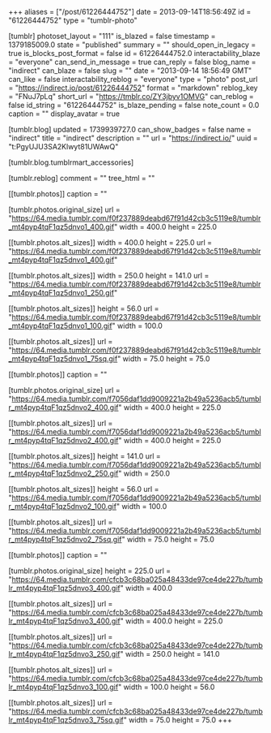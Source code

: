 +++
aliases = ["/post/61226444752"]
date = 2013-09-14T18:56:49Z
id = "61226444752"
type = "tumblr-photo"

[tumblr]
photoset_layout = "111"
is_blazed = false
timestamp = 1379185009.0
state = "published"
summary = ""
should_open_in_legacy = true
is_blocks_post_format = false
id = 61226444752.0
interactability_blaze = "everyone"
can_send_in_message = true
can_reply = false
blog_name = "indirect"
can_blaze = false
slug = ""
date = "2013-09-14 18:56:49 GMT"
can_like = false
interactability_reblog = "everyone"
type = "photo"
post_url = "https://indirect.io/post/61226444752"
format = "markdown"
reblog_key = "FNuJ7pLq"
short_url = "https://tmblr.co/ZY3jbyv1OMVG"
can_reblog = false
id_string = "61226444752"
is_blaze_pending = false
note_count = 0.0
caption = ""
display_avatar = true

[tumblr.blog]
updated = 1739939727.0
can_show_badges = false
name = "indirect"
title = "indirect"
description = ""
url = "https://indirect.io/"
uuid = "t:PgyUJU3SA2Klwyt81UWAwQ"

[tumblr.blog.tumblrmart_accessories]

[tumblr.reblog]
comment = ""
tree_html = ""

[[tumblr.photos]]
caption = ""

[tumblr.photos.original_size]
url = "https://64.media.tumblr.com/f0f237889deabd67f91d42cb3c5119e8/tumblr_mt4pyp4tqF1qz5dnvo1_400.gif"
width = 400.0
height = 225.0

[[tumblr.photos.alt_sizes]]
width = 400.0
height = 225.0
url = "https://64.media.tumblr.com/f0f237889deabd67f91d42cb3c5119e8/tumblr_mt4pyp4tqF1qz5dnvo1_400.gif"

[[tumblr.photos.alt_sizes]]
width = 250.0
height = 141.0
url = "https://64.media.tumblr.com/f0f237889deabd67f91d42cb3c5119e8/tumblr_mt4pyp4tqF1qz5dnvo1_250.gif"

[[tumblr.photos.alt_sizes]]
height = 56.0
url = "https://64.media.tumblr.com/f0f237889deabd67f91d42cb3c5119e8/tumblr_mt4pyp4tqF1qz5dnvo1_100.gif"
width = 100.0

[[tumblr.photos.alt_sizes]]
url = "https://64.media.tumblr.com/f0f237889deabd67f91d42cb3c5119e8/tumblr_mt4pyp4tqF1qz5dnvo1_75sq.gif"
width = 75.0
height = 75.0

[[tumblr.photos]]
caption = ""

[tumblr.photos.original_size]
url = "https://64.media.tumblr.com/f7056daf1dd9009221a2b49a5236acb5/tumblr_mt4pyp4tqF1qz5dnvo2_400.gif"
width = 400.0
height = 225.0

[[tumblr.photos.alt_sizes]]
url = "https://64.media.tumblr.com/f7056daf1dd9009221a2b49a5236acb5/tumblr_mt4pyp4tqF1qz5dnvo2_400.gif"
width = 400.0
height = 225.0

[[tumblr.photos.alt_sizes]]
height = 141.0
url = "https://64.media.tumblr.com/f7056daf1dd9009221a2b49a5236acb5/tumblr_mt4pyp4tqF1qz5dnvo2_250.gif"
width = 250.0

[[tumblr.photos.alt_sizes]]
height = 56.0
url = "https://64.media.tumblr.com/f7056daf1dd9009221a2b49a5236acb5/tumblr_mt4pyp4tqF1qz5dnvo2_100.gif"
width = 100.0

[[tumblr.photos.alt_sizes]]
url = "https://64.media.tumblr.com/f7056daf1dd9009221a2b49a5236acb5/tumblr_mt4pyp4tqF1qz5dnvo2_75sq.gif"
width = 75.0
height = 75.0

[[tumblr.photos]]
caption = ""

[tumblr.photos.original_size]
height = 225.0
url = "https://64.media.tumblr.com/cfcb3c68ba025a48433de97ce4de227b/tumblr_mt4pyp4tqF1qz5dnvo3_400.gif"
width = 400.0

[[tumblr.photos.alt_sizes]]
url = "https://64.media.tumblr.com/cfcb3c68ba025a48433de97ce4de227b/tumblr_mt4pyp4tqF1qz5dnvo3_400.gif"
width = 400.0
height = 225.0

[[tumblr.photos.alt_sizes]]
url = "https://64.media.tumblr.com/cfcb3c68ba025a48433de97ce4de227b/tumblr_mt4pyp4tqF1qz5dnvo3_250.gif"
width = 250.0
height = 141.0

[[tumblr.photos.alt_sizes]]
url = "https://64.media.tumblr.com/cfcb3c68ba025a48433de97ce4de227b/tumblr_mt4pyp4tqF1qz5dnvo3_100.gif"
width = 100.0
height = 56.0

[[tumblr.photos.alt_sizes]]
url = "https://64.media.tumblr.com/cfcb3c68ba025a48433de97ce4de227b/tumblr_mt4pyp4tqF1qz5dnvo3_75sq.gif"
width = 75.0
height = 75.0
+++
